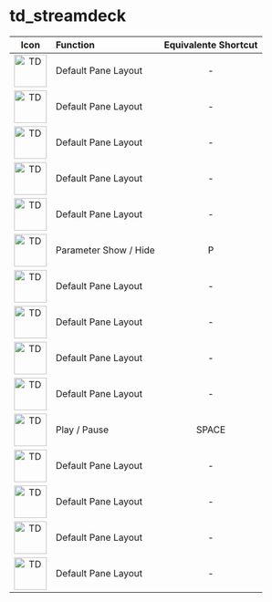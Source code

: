 # td_streamdeck

| Icon        | Function           | Equivalente Shortcut  |
| :-------------: |:-------------| :-----:|
| <img alt='TD' width='57' src='https://github.com/takaf51/td_streamdeck/blob/main/Icons/TD_Logo.png'/>| Default Pane Layout  | - |
| <img alt='TD' width='57' src='https://github.com/takaf51/td_streamdeck/blob/main/Icons/3Ddev.png'/>| Default Pane Layout  | - |
| <img alt='TD' width='57' src='https://github.com/takaf51/td_streamdeck/blob/main/Icons/PythonDev.png'/>| Default Pane Layout  | - |
| <img alt='TD' width='57' src='https://github.com/takaf51/td_streamdeck/blob/main/Icons/3D.png'/>| Default Pane Layout  | - |
| <img alt='TD' width='57' src='https://github.com/takaf51/td_streamdeck/blob/main/Icons/TD_Logo.png'/>| Default Pane Layout  | - |
| <img alt='TD' width='57' src='https://github.com/takaf51/td_streamdeck/blob/main/Icons/parameter.png'/>| Parameter Show / Hide | P |
| <img alt='TD' width='57' src='https://github.com/takaf51/td_streamdeck/blob/main/Icons/Preview.png'/>| Default Pane Layout  | - |
| <img alt='TD' width='57' src='https://github.com/takaf51/td_streamdeck/blob/main/Icons/View.png'/>| Default Pane Layout  | - |
| <img alt='TD' width='57' src='https://github.com/takaf51/td_streamdeck/blob/main/Icons/Null.png'/>| Default Pane Layout  | - |
| <img alt='TD' width='57' src='https://github.com/takaf51/td_streamdeck/blob/main/Icons/BS.png'/>| Default Pane Layout  | - |
| <img alt='TD' width='57' src='https://github.com/takaf51/td_streamdeck/blob/main/Icons/PlayPause.png'/>| Play / Pause  | SPACE |
| <img alt='TD' width='57' src='https://github.com/takaf51/td_streamdeck/blob/main/Icons/Home.png'/>| Default Pane Layout  | - |
| <img alt='TD' width='57' src='https://github.com/takaf51/td_streamdeck/blob/main/Icons/Bypass.png'/>| Default Pane Layout  | - |
| <img alt='TD' width='57' src='https://github.com/takaf51/td_streamdeck/blob/main/Icons/TD_Logo.png'/>| Default Pane Layout  | - |
| <img alt='TD' width='57' src='https://github.com/takaf51/td_streamdeck/blob/main/Icons/CreateNewOperator.png'/>| Default Pane Layout  | - |
